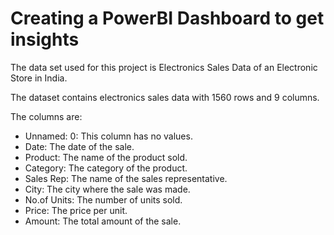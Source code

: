 # Creating a PowerBI Dashboard to get insights

The data set used for this project is Electronics Sales Data of an Electronic Store in India.

The dataset contains electronics sales data with 1560 rows and 9 columns.

The columns are:

* Unnamed: 0: This column has no values.
* Date: The date of the sale.
* Product: The name of the product sold.
* Category: The category of the product.
* Sales Rep: The name of the sales representative.
* City: The city where the sale was made.
* No.of Units: The number of units sold.
* Price: The price per unit.
* Amount: The total amount of the sale.
